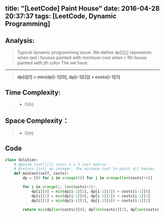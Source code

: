 title: "[LeetCode] Paint House"
date: 2016-04-28 20:37:37
tags: [LeetCode, Dynamic Programming]
---

## Analysis:
> Typical dynamic programming issue. We define dp[i][j] represents when last i houses painted with minimum cost when i-1th house painted with jth color
The we have:

---
> **dp[i][1] = min(dp[i-1][0], dp[i-1][2]) + costs[i-1][1]**


## Time Complexity:
> * O(n)

## Space Complexity：
> * O(n)


## Code
```python
class Solution:
    # @param {int[][]} costs n x 3 cost matrix
    # @return {int} an integer, the minimum cost to paint all houses
    def minCost(self, costs):
        dp = [[0 for i in xrange(3)] for j in xrange(len(costs)+1)]

        for i in xrange(1, len(costs)+1):
            dp[i][0] = min(dp[i-1][1], dp[i-1][2]) + costs[i-1][0]
            dp[i][1] = min(dp[i-1][0], dp[i-1][2]) + costs[i-1][1]
            dp[i][2] = min(dp[i-1][1], dp[i-1][0]) + costs[i-1][2]

        return min(dp[len(costs)][0], dp[len(costs)][1], dp[len(costs)][2])
```
